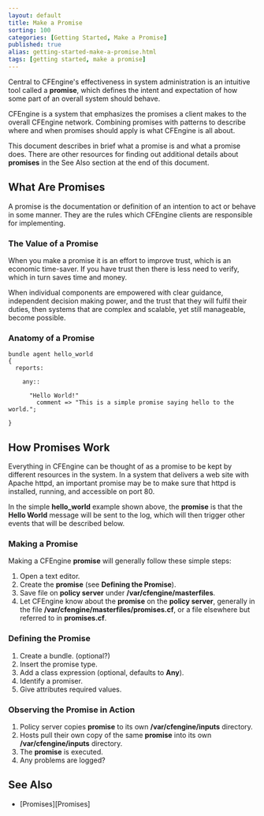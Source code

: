 ```yaml
---
layout: default
title: Make a Promise
sorting: 100
categories: [Getting Started, Make a Promise]
published: true
alias: getting-started-make-a-promise.html
tags: [getting started, make a promise]
---
```


Central to CFEngine's effectiveness in system administration is an intuitive tool called a **promise**, which defines the intent and expectation of how some part of an overall system should behave. 

CFEngine is a system that emphasizes the promises a client makes to the overall CFEngine network. Combining promises with patterns to describe where and when promises should apply is what CFEngine is all about.

This document describes in brief what a promise is and what a promise does. There are other resources for finding out additional details about **promises** in the See Also section at the end of this document.

## What Are Promises ##

A promise is the documentation or definition of an intention to act or behave in some manner. They are the rules which CFEngine clients are responsible for implementing. 

### The Value of a Promise ###

When you make a promise it is an effort to improve trust, which is an economic time-saver. If you have trust then there is less need to verify, which in turn saves time and money.

When individual components are empowered with clear guidance, independent decision making power, and the trust that they will fulfil their duties, then systems that are complex and scalable, yet still manageable, become possible. 

### Anatomy of a Promise ###

```cf3
bundle agent hello_world
{
  reports:

    any::

      "Hello World!"
        comment => "This is a simple promise saying hello to the world.";

}
```

## How Promises Work ##

Everything in CFEngine can be thought of as a promise to be kept by different resources in the system. In a system that delivers a web site with Apache httpd, an important promise may be to make sure that httpd is installed, running, and accessible on port 80. 

In the simple **hello_world** example shown above, the **promise** is that the **Hello World** message will be sent to the log, which will then trigger other events that will be described below. 

### Making a Promise ###

Making a CFEngine **promise** will generally follow these simple steps:

1. Open a text editor.
2. Create the **promise** (see **Defining the Promise**).
3. Save file on **policy server** under **/var/cfengine/masterfiles**.
4. Let CFEngine know about the **promise** on the **policy server**, generally in the file **/var/cfengine/masterfiles/promises.cf**, or a file elsewhere but referred to in **promises.cf**.

### Defining the Promise ###

1. Create a bundle. (optional?)
2. Insert the promise type.
3. Add a class expression (optional, defaults to **Any**).
3. Identify a promiser.
4. Give attributes required values.

### Observing the Promise in Action ###

1. Policy server copies **promise** to its own **/var/cfengine/inputs** directory.
2. Hosts pull their own copy of the same **promise** into its own **/var/cfengine/inputs** directory.
3. The **promise** is executed.
4. Any problems are logged?

## See Also ##
* [Promises][Promises]



